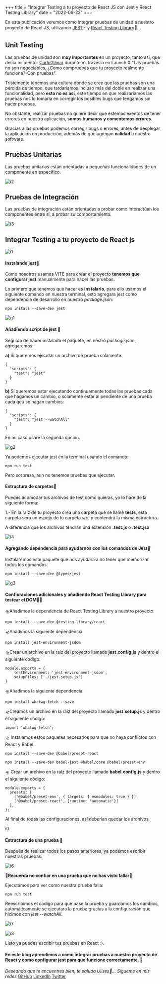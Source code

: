 +++
title = "Integrar Testing a tu proyecto de React JS con Jest y React Testing Library"
date = "2022-06-22"
+++

En esta publicación veremos como integrar pruebas de unidad a nuestro proyecto de React JS, utilizando [JEST](https://jestjs.io/)🃏 y [React Testing Library](https://testing-library.com/)🐙...

<!--more-->
## Unit Testing

Las pruebas de unidad son **muy importantes** en un proyecto, tanto asi, que decía mi mentor [CarloGilmar](https://twitter.com/carlogilmar) durante mi travesía en Launch X "Las pruebas no son negociables, ¿Como compruebas que tu proyecto realmente funciona?-Con pruebas".

Tristemente tenemos una cultura donde se cree que las pruebas son una pérdida de tiempo, que tardaríamos incluso más del doble en realizar una funcionalidad, pero **esto no es asi**, este tiempo en que realizaríamos las pruebas nos lo tomaría en corregir los posibles bugs que tengamos sin hacer pruebas.

No obstante, realizar pruebas no quiere decir que estemos exentos de tener errores en nuestra aplicación, **somos humanos y comentemos errores**.

Gracias a las pruebas podemos corregir bugs o errores, antes de desplegar la aplicación en producción, además de que agregan **calidad** a nuestro software.

## Pruebas Unitarias

Las pruebas unitarias están orientadas a pequeñas funcionalidades de un componente en específico.

![i2](https://user-images.githubusercontent.com/99143567/175169220-acba6646-6cb1-4523-86b7-3730ca53ddcc.png)

## Pruebas de Integración

Las pruebas de integración están orientadas a probar como interactúan los componentes entre sí, a probar su comportamiento.

![i3](https://user-images.githubusercontent.com/99143567/175169265-86143481-df6f-4f20-8ea4-b94fcd9ebff3.png)

## Integrar Testing a tu proyecto de React js

![i1](https://user-images.githubusercontent.com/99143567/175169273-bfead16f-9cf3-4ecc-b911-dc716c0feec2.png)

#### Instalando jest🔵

Como nosotros usamos VITE para crear el proyecto **tenemos que configurar jest** manualmente para hacer las pruebas.

Lo primero que tenemos que hacer es **instalarlo**, para ello usamos el siguiente comando en nuestra terminal, esto agregara jest como dependencia de desarrollo en nuestro *package.json*:

```
npm install --save-dev jest
```

![g1](https://user-images.githubusercontent.com/99143567/175169289-d6e2139b-592d-44c2-a488-804e10bcad93.gif)

#### Añadiendo script de jest 🔵

Seguido de haber instalado el paquete, en nestro *package.json*, agregaremos:

**a)** Si queremos ejecutar un archivo de prueba solamente.

```
{
  "scripts": {
    "test": "jest"
  }
}
```

**b)** Si queremos estar ejecutando continuamente todas las pruebas cada que hagamos un cambio, o solamente estar al pendiente de una prueba cada qeu se hagan cambios:

```
{
  "scripts": {
    "test": "jest --watchAll"
  }
}
```

En mi caso usare la segunda opción.

![g2](https://user-images.githubusercontent.com/99143567/175169473-aa144ae5-663b-4ae1-861d-dfd6f3ad5cc1.gif)

Ya podemos ejecutar jest en la terminal usando el comando:

```
npm run test
```

Pero sorpresa, aun no tenemos pruebas que ejecutar.

#### Estructura de carpetas🔵

Puedes acomodar tus archivos de test como quieras, yo lo hare de la siguiente forma:

1.- En la raíz de tu proyecto crea una carpeta que se llame **tests**, esta carpeta será un espejo de tu carpeta *src*, y contendrá la misma estructura.

A diferencia que los archivos tendrán una extensión **.test.js** o **.test.jsx**

![i4](https://user-images.githubusercontent.com/99143567/175169592-b50c4524-6806-4e3c-99f7-f01328c024e0.JPG)

#### Agregando dependencia para ayudarnos con los comandos de Jest🔵

Instalaremos este paquete que nos ayudara a no tener que memorizar todos los comandos.

```
npm install --save-dev @types/jest
```

![g3](https://user-images.githubusercontent.com/99143567/175169605-f3d64b0b-91fb-4037-981b-878e60d2e2ba.gif)

#### Confiuraciones adicionales y añadiendo React Testing Library para testear el DOM🐙🔵

🛸Añadimos la dependencia de React Testing Library a nuestro proyecto:

```
npm install --save-dev @testing-library/react
```

🛸Añadimos la siguiente dependencia:
```
npm install jest-environment-jsdom
```

🛸Crear un archivo en la raiz del proyecto llamado **jest.config.js** y dentro el siguiente codigo:

```
module.exports = {
    testEnvironment: 'jest-environment-jsdom',
    setupFiles: ['./jest.setup.js']
}
```

🛸Añadimos la siguiente dependencia:

```
npm install whatwg-fetch --save
```

🛸Creamos un archivo en la raíz del proyecto llamado **jest.setup.js** y dentro el siguiente código:

```
import 'whatwg-fetch';
```

🛸 Instalamos estos paquetes necesarios para que no haya conflictos con React y Babel:

```
npm install --save-dev @babel/preset-react
```

```
npm install --save-dev babel-jest @babel/core @babel/preset-env
```

🛸 Crear un archivo en la raíz del proyecto llamado **babel.config.js** y dentro el siguiente código:

```
module.exports = {
  presets: [
    ['@babel/preset-env', { targets: { esmodules: true } }],
    ['@babel/preset-react', {runtime: 'automatic'}]
  ],
};
```

Al final de todas las configuraciones, así deberían quedar los archivos.

i0

#### Estructura de una prueba 🔵

Después de realizar todos los pasos anteriores, ya podemos escribir nuestras pruebas.

![i6](https://user-images.githubusercontent.com/99143567/175169644-857df844-1f84-44d6-af46-9f0078d9d346.JPG)

**🚨Recuerda no confiar en una prueba que no has visto fallar🚨**

Ejecutamos para ver como nuestra prueba falla:

```
npm run test
```

Reescribimos el código para que pase la prueba y guardamos los cambios, automáticamente se ejecutara la prueba gracias a la configuración que hicimos con *jest --watchAll*.

![i7](https://user-images.githubusercontent.com/99143567/175169672-132a8848-4ccd-42f4-af53-32526e61b219.JPG)

![i8](https://user-images.githubusercontent.com/99143567/175169679-5ad5cc47-8ba4-4233-80c7-07f885197684.JPG)

Listo ya puedes escribir tus pruebas en React :).

#### En este blog aprendimos a como integrar pruebas a nuestro proyecto de React y como configurar jest para que funcione correctamente. 🚀

*Deseando que te encuentres bien, te saluda Ulises🤵...*
*Sígueme en mis redes*
[GitHub](https://github.com/UlisesOrnelasR)
[LinkedIn](https://www.linkedin.com/in/ulises-ornelas/)
[Twitter](https://twitter.com/UlisesOrnelass)
